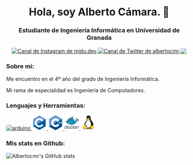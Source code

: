 <h1 align="center">Hola, soy Alberto Cámara. 👋</h1>
<h3 align="center">Estudiante de Ingeniería Informática en Universidad de Granada</h3>


<p align="center">
  <span style="width: 8px;"> </span>
  <a href="https://instagram.com/albertocmr_" target="blank">
    <img align="center" src="https://upload.wikimedia.org/wikipedia/commons/e/e7/Instagram_logo_2016.svg" alt="Canal de Instagram de midu.dev" height="23px" width="23px" />
  </a>
  <span style="width: 8px;"> </span>
  <a href="https://twitter.com/AlbertoCamara_" target="blank">
    <img align="center" src="https://upload.wikimedia.org/wikipedia/commons/thumb/6/6f/Logo_of_Twitter.svg/2491px-Logo_of_Twitter.svg.png" alt="Canal de Twitter de albertocmr" height="23px" width="28px" />
  </a>
  <span style="width: 8px;"> </span>
  <img align="center" src=":![](https://komarev.com/ghpvc/?username=albertocmr&style=flat-square)" />
</p>

<h3 align="left"> Sobre mi:</h3>
Me encuentro en el 4º año del grado de Ingeniería Informática.

Mi rama de especialidad es Ingeniería de Computadores.



<h3 align="left">Lenguajes y Herramientas:</h3>
<p align="left"> <a href="https://www.arduino.cc/" target="_blank" rel="noreferrer"> <img src="https://cdn.worldvectorlogo.com/logos/arduino-1.svg" alt="arduino" width="40" height="40"/> </a> <a href="https://www.cprogramming.com/" target="_blank" rel="noreferrer"> <img src="https://raw.githubusercontent.com/devicons/devicon/master/icons/c/c-original.svg" alt="c" width="40" height="40"/> </a> <a href="https://www.w3schools.com/cpp/" target="_blank" rel="noreferrer"> <img src="https://raw.githubusercontent.com/devicons/devicon/master/icons/cplusplus/cplusplus-original.svg" alt="cplusplus" width="40" height="40"/> </a> <a href="https://www.docker.com/" target="_blank" rel="noreferrer"> <img src="https://raw.githubusercontent.com/devicons/devicon/master/icons/docker/docker-original-wordmark.svg" alt="docker" width="40" height="40"/> </a> <a href="https://www.linux.org/" target="_blank" rel="noreferrer"> <img src="https://raw.githubusercontent.com/devicons/devicon/master/icons/linux/linux-original.svg" alt="linux" width="40" height="40"/> </a> </p>

<h3 align="left"> Mis stats en Github: </h3>

![Albertocmr's GitHub stats](https://github-readme-stats-sigma-five.vercel.app/api?username=albertocmr&show_icons=true&theme=radical)

